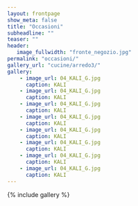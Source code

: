 ```yaml
---
layout: frontpage
show_meta: false
title: "Occasioni"
subheadline: ""
teaser: ""
header:
   image_fullwidth: "fronte_negozio.jpg"
permalink: "occasioni/"
gallery_url: "cucine/arredo3/"
gallery:
    - image_url: 04_KALI_G.jpg
      caption: KALI
    - image_url: 04_KALI_G.jpg
      caption: KALI
    - image_url: 04_KALI_G.jpg
      caption: KALI
    - image_url: 04_KALI_G.jpg
      caption: KALI
    - image_url: 04_KALI_G.jpg
      caption: KALI
    - image_url: 04_KALI_G.jpg
      caption: KALI
    - image_url: 04_KALI_G.jpg
      caption: KALI
    - image_url: 04_KALI_G.jpg
      caption: KALI
---
```

{% include gallery %}